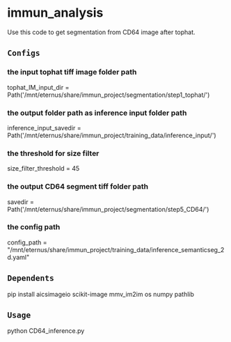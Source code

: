 # immun_analysis
  Use this code to get segmentation from CD64 image after tophat. 

## `Configs`

### the input tophat tiff image folder path  
  tophat_IM_input_dir =  Path('/mnt/eternus/share/immun_project/segmentation/step1_tophat/')
### the output folder path as inference input folder path 
  inference_input_savedir = Path('/mnt/eternus/share/immun_project/training_data/inference_input/')
### the threshold for size filter 
  size_filter_threshold = 45
### the output CD64 segment tiff folder path    
  savedir = Path('/mnt/eternus/share/immun_project/segmentation/step5_CD64/') 
### the config path
  config_path = "/mnt/eternus/share/immun_project/training_data/inference_semanticseg_2d.yaml"

## `Dependents`
  pip install aicsimageio scikit-image mmv_im2im os numpy pathlib

## `Usage`
  python CD64_inference.py
